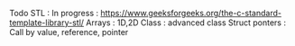 Todo
STL : In progress : https://www.geeksforgeeks.org/the-c-standard-template-library-stl/
Arrays : 1D,2D
Class  : advanced class
Struct
ponters : Call by value, reference, pointer